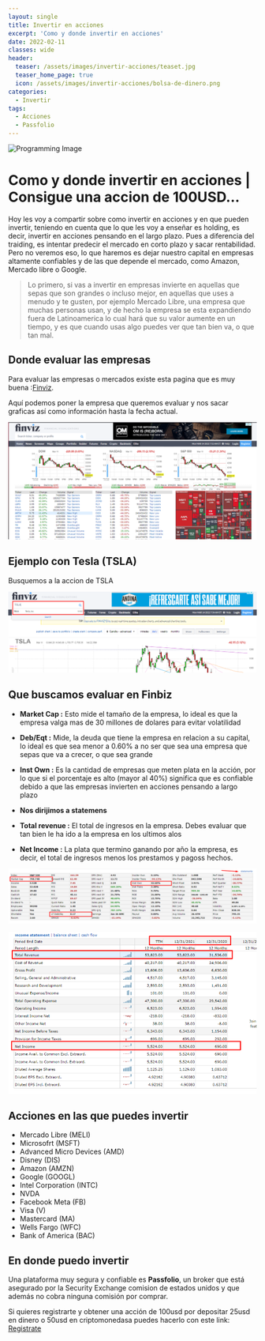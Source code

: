 ```yaml
---
layout: single
title: Invertir en acciones
excerpt: 'Como y donde invertir en acciones'
date: 2022-02-11
classes: wide
header:
  teaser: /assets/images/invertir-acciones/teaset.jpg
  teaser_home_page: true
  icon: /assets/images/invertir-acciones/bolsa-de-dinero.png
categories:
  - Invertir
tags:
  - Acciones
  - Passfolio
---
```


![Programming Image](/assets/images/invertir-acciones/teaset.jpg)

# Como y donde invertir en acciones | Consigue una accion de 100USD...

Hoy les voy a compartir sobre como invertir en acciones y en que pueden invertir, teniendo en cuenta que lo que les voy a enseñar es holding, es decir, invertir en acciones pensando en el largo plazo. Pues a diferencia del traiding, es intentar predecir el mercado en corto plazo y sacar rentabilidad. Pero no veremos eso, lo que haremos es dejar nuestro capital en empresas altamente confiables y de las que depende el mercado, como Amazon, Mercado libre o Google.

> Lo primero, si vas a invertir en empresas invierte en aquellas que sepas que son grandes o incluso mejor, en aquellas que uses a menudo y te gusten, por ejemplo Mercado Libre, una empresa que muchas personas usan, y de hecho la empresa se esta expandiendo fuera de Latinoamerica lo cual hará que su valor aumente en un tiempo, y es que cuando usas algo puedes ver que tan bien va, o que tan mal.

## Donde evaluar las empresas

Para evaluar las empresas o mercados existe esta pagina que es muy buena :[Finviz](https://finviz.com).

Aquí podemos poner la empresa que queremos evaluar y nos sacar graficas así como información hasta la fecha actual.

![Finbiz](/assets/images/invertir-acciones/img1.png)

## Ejemplo con Tesla (TSLA)

Busquemos a la accion de TSLA

![TSLA](/assets/images/invertir-acciones/img2.png)

## Que buscamos evaluar en Finbiz

- **Market Cap :** Esto mide el tamaño de la empresa, lo ideal es que la empresa valga mas de 30 millones de dolares para evitar volatilidad

- **Deb/Eqt :** Mide, la deuda que tiene la empresa en relacion a su capital, lo ideal es que sea menor a 0.60% a no ser que sea una empresa que sepas que va a crecer, o que sea grande

- **Inst Own :**  Es la cantidad de empresas que meten plata en la acción, por lo que si el porcentaje es alto (mayor al 40%) significa que es confiable debido a que las empresas invierten en acciones pensando a largo plazo

- **Nos dirijimos a statemens**

- **Total revenue :** El total de ingresos en la empresa. Debes evaluar que tan bien le ha ido a la empresa en los ultimos alos

- **Net Income :**  La plata que termino ganando por año la empresa, es decir, el total de ingresos menos los prestamos y pagoss hechos.

![EjemploTSL1](/assets/images/invertir-acciones/img3.png)

![EjemploTSL2](/assets/images/invertir-acciones/img4.png)

## Acciones en las que puedes invertir

- Mercado Libre (MELI)
- Microsofrt (MSFT)
- Advanced Micro Devices (AMD)
- Disney (DIS)
- Amazon (AMZN)
- Google (GOOGL)
- Intel Corporation (INTC)
- NVDA
- Facebook Meta (FB)
- Visa (V)
- Mastercard (MA)
- Wells Fargo (WFC)
- Bank of America (BAC)


## En donde puedo invertir

Una plataforma muy segura y confiable es **Passfolio**, un broker que está asegurado por la Security Exchange comision de estados unidos y que además no cobra ninguna comisión por comprar.

Si quieres registrarte y obtener una acción de 100usd por depositar 25usd en dinero o 50usd en criptomonedasa puedes hacerlo con este link: [Registrate](https://passfolio.com/join?u=carlosa9783)